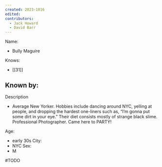 ```yaml
---
created: 2023-1016
edited:
contributors:
  - Jack Howard
  - David Barr
---
```


Name:
- Bully Maguire

Knows:
- [[31]]

Known by:
- 

Description
- Average New Yorker. Hobbies include dancing around NYC, yelling at people, and dropping the hardest one-liners such as, “I’m gonna put some dirt in your eye.” Their diet consists mostly of strange black slime. Professional Photographer. Came here to PARTY!

Age:
- early 30s
City:
- NYC
Sex:
- M


#TODO